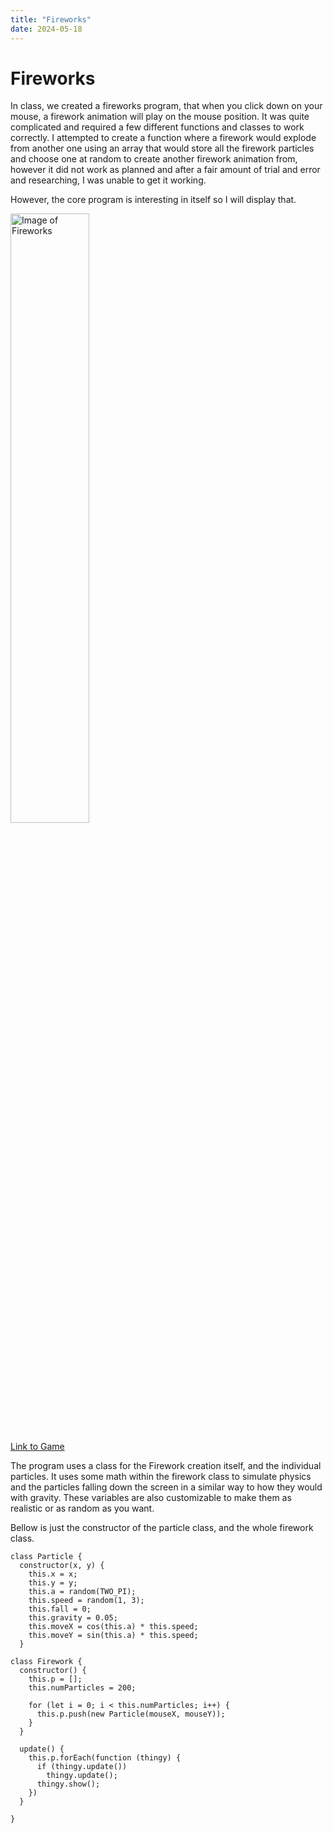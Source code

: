 ```yaml
---
title: "Fireworks"
date: 2024-05-18
---
```


# Fireworks

In class, we created a fireworks program, that when you click down on your mouse, a firework animation will play on the mouse position. It was quite complicated and required a few different functions and classes to work correctly. I attempted to create a function where a firework would explode from another one using an array that would store all the firework particles and choose one at random to create another firework animation from, however it did not work as planned and after a fair amount of trial and error and researching, I was unable to get it working. 

However, the core program is interesting in itself so I will display that.

<img src="/skills-github-pages/Images/Firework.png" alt="Image of Fireworks" width="50%">

[Link to Game](/skills-github-pages/All%20Projects/Classwork/Fireworks/index.html)

The program uses a class for the Firework creation itself, and the individual particles. It uses some math within the firework class to simulate physics and the particles falling down the screen in a similar way to how they would with gravity. These variables are also customizable to make them as realistic or as random as you want. 

Bellow is just the constructor of the particle class, and the whole firework class.

```
class Particle {
  constructor(x, y) {
    this.x = x;
    this.y = y;
    this.a = random(TWO_PI);
    this.speed = random(1, 3);
    this.fall = 0;
    this.gravity = 0.05;
    this.moveX = cos(this.a) * this.speed;
    this.moveY = sin(this.a) * this.speed;
  }
```
```
class Firework {
  constructor() {
    this.p = [];
    this.numParticles = 200;

    for (let i = 0; i < this.numParticles; i++) {
      this.p.push(new Particle(mouseX, mouseY));
    }
  }

  update() {
    this.p.forEach(function (thingy) {
      if (thingy.update())
        thingy.update();
      thingy.show();
    })
  }

}
```